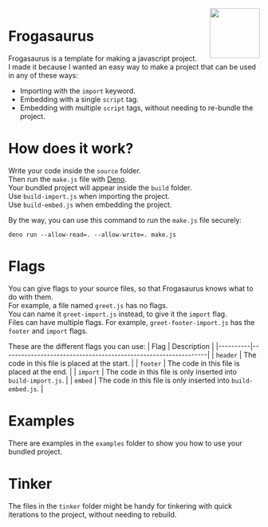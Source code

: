 <img align="right" height="100" src="http://todepond.com/IMG/frogasaurus.jpg">

# Frogasaurus
Frogasaurus is a template for making a javascript project.<br>
I made it because I wanted an easy way to make a project that can be used in any of these ways:
* Importing with the `import` keyword.
* Embedding with a single `script` tag.
* Embedding with multiple `script` tags, without needing to re-bundle the project.

# How does it work?
Write your code inside the `source` folder.<br>
Then run the `make.js` file with [Deno](https://deno.land).<br>
Your bundled project will appear inside the `build` folder.<br>
Use `build-import.js` when importing the project.<br>
Use `build-embed.js` when embedding the project.

By the way, you can use this command to run the `make.js` file securely:
```
deno run --allow-read=. --allow-write=. make.js
```

# Flags
You can give flags to your source files, so that Frogasaurus knows what to do with them.<br>
For example, a file named `greet.js` has no flags.<br>
You can name it `greet-import.js` instead, to give it the `import` flag.<br>
Files can have multiple flags. For example, `greet-footer-import.js` has the `footer` and `import` flags.

These are the different flags you can use:
| Flag     | Description                                                    | 
|----------|----------------------------------------------------------------|
| `header` | The code in this file is placed at the start.                  |
| `footer` | The code in this file is placed at the end.                    |
| `import` | The code in this file is only inserted into `build-import.js`. | 
| `embed`  | The code in this file is only inserted into `build-embed.js`.  | 

# Examples
There are examples in the `examples` folder to show you how to use your bundled project.<br>

# Tinker
The files in the `tinker` folder might be handy for tinkering with quick iterations to the project, without needing to rebuild.
